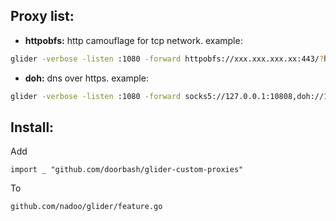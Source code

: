 ## Proxy list:
- **httpobfs:** http camouflage for tcp network. example:
```sh
glider -verbose -listen :1080 -forward httpobfs://xxx.xxx.xxx.xx:443/?host=google.com,vmess://:794ae901-cc7e-4ca7-a7fc-8cf68acea186@?alterID=0 -dialtimeout 10
``` 

- **doh:** dns over https. example:
```sh
glider -verbose -listen :1080 -forward socks5://127.0.0.1:10808,doh://1.1.1.1?timeout=10
```

## Install:
Add

```golang
import _ "github.com/doorbash/glider-custom-proxies"
```

To 

```
github.com/nadoo/glider/feature.go
```

